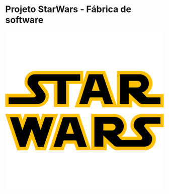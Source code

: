 # Projeto StarWars - Fábrica de software
![StarWarsLogo](./projeto-starwars/public/starwars-logo.png)
